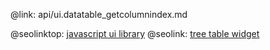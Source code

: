 @link: api/ui.datatable_getcolumnindex.md

@seolinktop: [javascript ui library](https://webix.com)
@seolink: [tree table widget](https://webix.com/widget/treetable/)